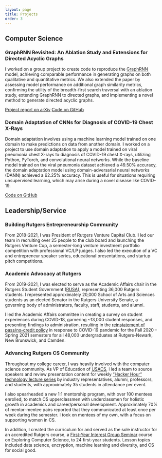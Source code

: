 ```yaml
---
layout: page
title: Projects
order: 3
---
```

## Computer Science

### GraphRNN Revisited: An Ablation Study and Extensions for Directed Acyclic Graphs
I worked on a group project to create code to reproduce the [GraphRNN](https://arxiv.org/abs/1802.08773) model, achieving comparable performance in generating graphs on both qualitative and quantitative metrics. We also extended the paper by assessing model performance on additional graph similarity metrics, confirming the utility of the breadth-first search traversal with an ablation study, extending GraphRNN to directed graphs, and implementing a novel method to generate directed acyclic graphs.

[Project report on arXiv](https://arxiv.org/abs/2307.14109)
[Code on GitHub](https://github.com/maravichandran/GraphRNN) 

### Domain Adaptation of CNNs for Diagnosis of COVID-19 Chest X-Rays
Domain adaptation involves using a machine learning model trained on one domain to make predictions on data from another domain. I worked on a project to use domain adaptation to apply a model trained on viral pneumonia chest X-rays to diagnosis of COVID-19 chest X-rays, utilizing Python, PyTorch, and convolutional neural networks. While the baseline model trained on the viral pneumonia dataset achieved a 49.50% accuracy, the domain adaptation model using domain-adversarial neural networks (DANN) achieved a 62.25% accuracy. This is useful for situations requiring unsupervised learning, which may arise during a novel disease like COVID-19.

[Code on GitHub](https://github.com/maravichandran/covid-xray-DANN)

## Leadership/Service

### Building Rutgers Entrepreneurship Community
From 2018-2021, I was President of Rutgers Venture Capital Club. I led our team in recruiting over 25 people to the club board and launching the Rutgers Venture Cup, a semester-long venture investment portfolio competition with professional VC/LP judges. I also led the execution of a VC and entrepreneur speaker series, educational presentations, and startup pitch competitions. 

### Academic Advocacy at Rutgers
From 2019-2021, I was elected to serve as the Academic Affairs chair in the Rutgers Student Government ([RUSA](https://rusa.rutgers.edu/)), representing 36,000 Rutgers students. I represented approximately 20,000 School of Arts and Sciences students as an elected Senator in the Rutgers University Senate, a governing body of administrators, faculty, staff, students, and alumni. 

I led the Academic Affairs committee in creating a survey on student experiences during COVID-18, garnering ~13,000 student responses, and presenting findings to administration, resulting in the [reinstatement of pass/no-credit policy](https://dailytargum.com/article/2020/11/rutgers-announces-pass-no-credit-optional-grading-system-for-fall-semester) in response to COVID-19 pandemic for the Fall 2020 – Spring 2021 semesters for all 48,000 undergraduates at Rutgers-Newark, New Brunswick, and Camden. 

### Advancing Rutgers CS Community
Throughout my college career, I was heavily involved with the computer science community. As VP of Education of [USACS](https://usacs.rutgers.edu), I led a team to source speakers and review presentation content for weekly [“Hacker Hour” technology lecture series](https://www.youtube.com/channel/UCwDoERNwcCrZICFil2fmdmA/videos) by industry representatives, alumni, professors, and students, with approximately 35 students in attendance per event.

I also spearheaded a new 1:1 mentorship program, with over 100 mentees enrolled, to match CS upperclassmen with underclassmen for holistic growth in academics and career/personal development. Approximately 70% of mentor-mentee pairs reported that they communicated at least once per week during the semester. I took on mentees of my own, with a focus on supporting women in CS.

In addition, I created the curriculum for and served as the sole instructor for an accredited Rutgers course, a [First-Year Interest Group Seminar](https://careers.rutgers.edu/students-alumni/courses-high-impact-mentoring-programs/first-year-interest-group-seminars-figs) course on Exploring Computer Science, to 24 first-year students. Lesson topics included data science, encryption, machine learning and diversity, and CS for social good. 